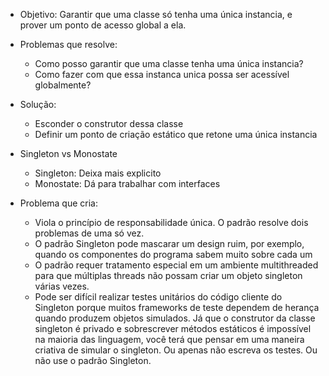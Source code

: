 - Objetivo: Garantir que uma classe só tenha uma única instancia, e prover um ponto de acesso global a ela.

- Problemas que resolve:
  - Como posso garantir que uma classe tenha uma única instancia?
  - Como fazer com que essa instanca unica possa ser acessível globalmente?
- Solução:
  - Esconder o construtor dessa classe
  - Definir um ponto de criação estático que retone uma única instancia
- Singleton vs Monostate
  - Singleton: Deixa mais explicito
  - Monostate: Dá para trabalhar com interfaces
- Problema que cria:
  - Viola o princípio de responsabilidade única. O padrão resolve dois problemas de uma só vez.
  - O padrão Singleton pode mascarar um design ruim, por exemplo, quando os componentes do programa sabem muito sobre cada um
  - O padrão requer tratamento especial em um ambiente multithreaded para que múltiplas threads não possam criar um objeto singleton várias vezes.
  - Pode ser difícil realizar testes unitários do código cliente do Singleton porque muitos frameworks de teste dependem de herança quando produzem objetos simulados. Já que o construtor da classe singleton é privado e sobrescrever métodos estáticos é impossível na maioria das linguagem, você terá que pensar em uma maneira criativa de simular o singleton. Ou apenas não escreva os testes. Ou não use o padrão Singleton.
